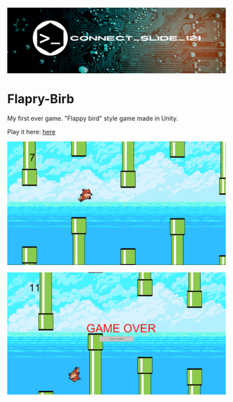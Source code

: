 ![alt text](https://github.com/Connectslide121/Flapry-Birb/blob/master/Connect_banner_github.png)

# Flapry-Birb

My first ever game. "Flappy bird" style game made in Unity.

Play it here: [here](https://connect-slide-121.itch.io/flapry-blirb)

![alt text](https://github.com/Connectslide121/Flapry-Birb/blob/master/Gameplay.png)

![alt text](https://github.com/Connectslide121/Flapry-Birb/blob/master/GameOver.png)
